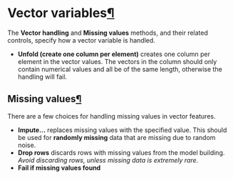 Vector variables[¶](#vector-variables "Permalink to this heading")
==================================================================


The **Vector handling** and **Missing values** methods, and their related controls, specify how a vector variable is handled.


* **Unfold (create one column per element)** creates one column per element in the vector values. The vectors in the column should only contain numerical values and all be of the same length, otherwise the handling will fail.



Missing values[¶](#missing-values "Permalink to this heading")
--------------------------------------------------------------


There are a few choices for handling missing values in vector features.


* **Impute…** replaces missing values with the specified value. This should be used for **randomly missing** data that are missing due to random noise.
* **Drop rows** discards rows with missing values from the model building. *Avoid discarding rows, unless missing data is extremely rare*.
* **Fail if missing values found**
